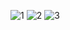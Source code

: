 ![1](https://github.com/user-attachments/assets/341562c2-edfc-4455-a783-4ce175497a47)
![2](https://github.com/user-attachments/assets/b2713260-b24f-4c0d-874a-728a942044d6)
![3](https://github.com/user-attachments/assets/339f6a7f-455d-453e-95f6-0828320dbb3f)
